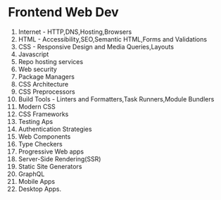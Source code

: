 # Frontend Web Dev

1. Internet - HTTP,DNS,Hosting,Browsers
2. HTML - Accessibility,SEO,Semantic HTML,Forms and Validations
3. CSS - Responsive Design and Media Queries,Layouts
4. Javascript 
5. Repo hosting services
6. Web security
7. Package Managers
8. CSS Architecture
9. CSS Preprocessors
10. Build Tools - Linters and Formatters,Task Runners,Module Bundlers
11. Modern CSS
12. CSS Frameworks
13. Testing Aps
14. Authentication Strategies
15. Web Components
16. Type Checkers
17. Progressive Web apps
18. Server-Side Rendering(SSR)
19. Static Site Generators
20. GraphQL
21. Mobile Apps
22. Desktop Apps.